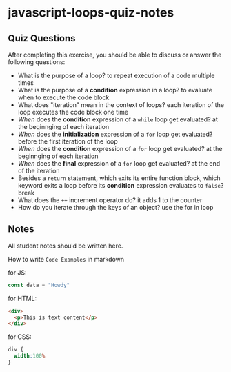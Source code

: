 # javascript-loops-quiz-notes

## Quiz Questions

After completing this exercise, you should be able to discuss or answer the following questions:

- What is the purpose of a loop?
to repeat execution of a code multiple times
- What is the purpose of a **condition** expression in a loop?
to evaluate when to execute the code block
- What does "iteration" mean in the context of loops?
each iteration of the loop executes the code block one time
- _When_ does the **condition** expression of a `while` loop get evaluated?
at the beginnging of each iteration
- _When_ does the **initialization** expression of a `for` loop get evaluated?
before the first iteration of the loop
- _When_ does the **condition** expression of a `for` loop get evaluated?
at the beginnging of each iteration
- _When_ does the **final** expression of a `for` loop get evaluated?
at the end of the iteration
- Besides a `return` statement, which exits its entire function block, which keyword exits a loop before its **condition** expression evaluates to `false`?
break
- What does the `++` increment operator do?
it adds 1 to the counter
- How do you iterate through the keys of an object?
use the for in loop

## Notes

All student notes should be written here.


How to write `Code Examples` in markdown

for JS:
```javascript
const data = "Howdy"
```

for HTML:
```html
<div>
  <p>This is text content</p>
</div>
```

for CSS:
```css
div {
  width:100%
}
```
